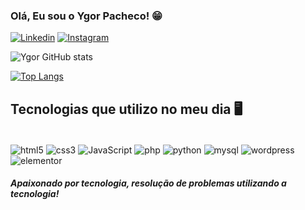 ### Olá, Eu sou o Ygor Pacheco! 😁


[![Linkedin](https://img.shields.io/badge/LinkedIn-0077B5?style=for-the-badge&logo=linkedin&logoColor=white)](https://www.linkedin.com/in/ygor-pacheco-nogueira-15082020b/)
[![Instagram](https://img.shields.io/badge/Instagram-E4405F?style=for-the-badge&logo=instagram&logoColor=white)](https://www.instagram.com/ygorpnogueira/)

![Ygor GitHub stats](https://github-readme-stats.vercel.app/api?username=ygorp&show_icons=true&theme=radical)

[![Top Langs](https://github-readme-stats.vercel.app/api/top-langs/?username=ygorp)](https://github.com/anuraghazra/github-readme-stats)

## Tecnologias que utilizo no meu dia 🖥️

<div style="display: inline_block"><br/>
    <img align="center" alt="html5" src="https://img.shields.io/badge/HTML5-E34F26?style=for-the-badge&logo=html5&logoColor=white">
    <img align="center" alt="css3" src="https://img.shields.io/badge/CSS3-1572B6?style=for-the-badge&logo=css3&logoColor=white">
    <img align="center" alt="JavaScript" src="https://img.shields.io/badge/JavaScript-F7DF1E?style=for-the-badge&logo=javascript&logoColor=black">
    <img align="center" alt="php" src="https://img.shields.io/badge/PHP-FFFFFF?style=for-the-badge&logo=php&logoColor=BEB7DF">
    <img align="center" alt="python" src="https://img.shields.io/badge/python-FFFFFF?style=for-the-badge&logo=python&logoColor=34113F">
    <img align="center" alt="mysql" src="https://img.shields.io/badge/MySQL-FFFFFF?style=for-the-badge&logo=mysql&logoColor=F3A738">
    <img align="center" alt="wordpress" src="https://img.shields.io/badge/wordpress-FFFFFF?style=for-the-badge&logo=wordpress&logoColor=F3A738">
    <img align="center" alt="elementor" src="https://img.shields.io/badge/elementor-FFFFFF?style=for-the-badge&logo=elementor&logoColor=F3A738">
</div>

##### Apaixonado por tecnologia, resolução de problemas utilizando a tecnologia!
